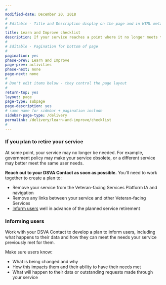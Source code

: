 ```yaml
---
#
modified-date: December 20, 2018
#
# Editable - Title and Description display on the page and in HTML meta tags
#
title: Learn and Improve checklist
description: If your service reaches a point where it no longer meets the needs of your users, you may decide to retire the service. Be sure to support users through this transition.
#
# Editable - Pagination for bottom of page
#
pagination: yes
phase-prev: Learn and Improve
page-prev: activities
phase-next: none
page-next: none
#
# Don't edit items below - they control the page layout
#
return-top: yes
layout: page
page-type: subpage
page-description: yes
# same name for sidebar + pagination include
sidebar-page-type: /delivery
permalink: /delivery/learn-and-improve/checklist
#
---
```


### If you plan to retire your service

At some point, your service may no longer be needed. For example, government policy may make your service obsolete, or a different service may better meet the same user needs.

**Reach out to your DSVA Contact as soon as possible.**
You'll need to work together to create a plan to:
* Remove your service from the Veteran-facing Services Platform IA and navigation 
* Remove any links between your service and other Veteran-facing Services
* [Inform users](#informing-users) well in advance of the planned service retirement


### Informing users

Work with your DSVA Contact to develop a plan to inform users, including what happens to their data and how they can meet the needs your service previously met for them.

Make sure users know:

* What is being changed and why
* How this impacts them and their ability to have their needs met
* What will happen to their data or outstanding requests made through your service


<br/>
